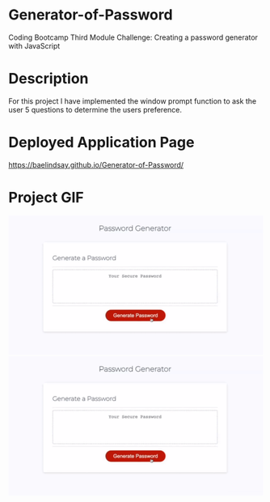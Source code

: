 # Generator-of-Password
Coding Bootcamp Third Module Challenge: Creating a password generator with JavaScript

# Description
For this project I have implemented the window prompt function to ask the user 5 questions to determine the users preference. 

# Deployed Application Page
https://baelindsay.github.io/Generator-of-Password/

# Project GIF
![ Alt text](images/generatorPassword.gif)  ![](images/generatorPassword.gif)